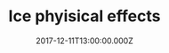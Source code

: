 ---
bylines: "Martin Banks"
capi: ""
date: "2017-12-11T13:00:00.000Z"
description: ""
preview: "https://news-networkeditorial.s3.amazonaws.com/T3Interactives/2017/network/ice-physical-effects/_BUILD/PROD/preview.html"
slug: "ice-phyisical-effects"
tech: "vanilla js"
thumb: ""
title: "Ice phyisical effects"
---